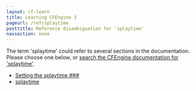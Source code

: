 ```yaml
---
layout: cf-learn
title: Learning CFEngine 3
pageurl: /ref/splaytime
posttitle: Reference disambiguation for 'splaytime'
navsection: none
---
```


The term 'splaytime' could refer to several sections in the documentation. Please choose one below, or
[search the CFEngine documentation for 'splaytime'](http://cfengine.com/docs/latest/search.html?q=splaytime).

- [Setting the splaytime \#\#\#](http://cfengine.com/docs/latest/enterprise-cfengine-guide-best-practices.html#setting-the-splaytime-###)
- [splaytime](http://cfengine.com/docs/latest/reference-components-cf-execd.html#splaytime)
